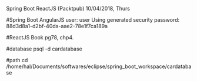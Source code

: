 Spring Boot ReactJS (Packtpub)
10/04/2018, Thurs

#Spring Boot AngularJS 
user: user
Using generated security password: 88d3d8a1-d2bf-40da-aae2-78e1f7ca189a

#ReactJS Book
pg78,
chp4.

#database
psql -d cardatabase

#path
cd /home/hal/Documents/softwares/eclipse/spring_boot_workspace/cardatabase